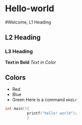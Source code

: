 # Hello-world
#Welcome, L1 Heading
## L2 Heading
### L3 Heading

**Text in Bold**
*Text in Color*
## Colors
* Red
* Blue
* Green
Here is a command `mkdir`
```C
int main(){
          printf("hello! world");
          }
```

